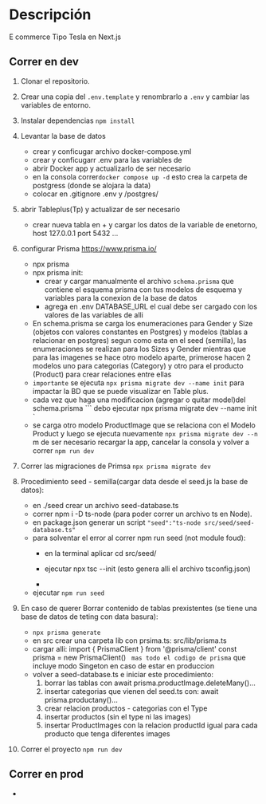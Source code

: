 # Descripción

E commerce Tipo Tesla en Next.js



## Correr en dev


1. Clonar el repositorio.
2. Crear una copia del ```.env.template``` y renombrarlo a ```.env``` y cambiar las variables de entorno.
3. Instalar dependencias ```npm install```
4. Levantar la base de datos 
    - crear y conficugar archivo  docker-compose.yml
    - crear y conficugarr .env para las variables de 
    - abrir Docker app y actualizarlo de ser necesario
    -  en la consola correr```docker compose up -d```
           esto crea la carpeta de postgress (donde se alojara la data)
    - colocar en .gitignore .env y /postgres/
5. abrir Tableplus(Tp)  y actualizar de ser necesario
    - crear nueva tabla  en + y cargar los datos de la variable de enetorno, host 127.0.0.1 port 5432 ...
6. configurar Prisma https://www.prisma.io/
    - npx prisma
    - npx prisma init: 
        - crear y cargar manualmente  el archivo ```schema.prisma``` que contiene el esquema prisma con tus modelos de esquema y variables para la conexion de la base de datos
        - agrega en .env DATABASE_URL el cual debe ser cargado con los valores de las variables de alli
    -  En schema.prisma se carga los enumeraciones para Gender y Size (objetos con valores constantes  en Postgres) y modelos (tablas a relacionar en postgres) segun como esta en el seed (semilla), las enumeraciones se realizan para los Sizes y Gender mientras que para las imagenes se hace otro modelo aparte, primerose hacen 2 modelos uno para categorias (Category) y otro para el producto (Product) para crear relaciones entre ellas
    - ``` importante ``` se ejecuta ```npx prisma migrate dev --name init``` para impactar la BD que se puede visualizar en Table plus.
    - cada vez que haga una modificacion (agregar o quitar model)del schema.prisma  ``` debo ejecutar npx prisma migrate dev --name init `
    - se carga otro modelo ProductImage que se relaciona con el Modelo  Product y luego se ejecuta nuevamente ```npx prisma migrate dev --n ```m de ser necesario recargar la app, cancelar la consola y volver a correr ``` npm run dev ```
7. Correr las migraciones  de Primsa ```npx prisma migrate dev```
8. Procedimiento seed - semilla(cargar data desde el seed.js la 
   base de datos):
    - en ./seed crear un archivo seed-database.ts
    - correr npm i -D ts-node (para poder correr un archivo ts en Node).
    - en package.json generar un script ``` "seed":"ts-node src/seed/seed-database.ts" ```
    - para solventar el error al correr npm run seed (not module foud):
        - en la terminal aplicar cd src/seed/
        - ejecutar npx tsc --init (esto genera alli  el archivo tsconfig.json)

        - 
    - ejecutar ```npm run seed```
9. En caso de querer Borrar contenido de tablas prexistentes
   (se tiene una base de datos de teting con data basura):
    - ```npx prisma generate```
    - en src crear una carpeta lib con  prsima.ts: src/lib/prisma.ts
    - cargar alli:
         import { PrismaClient } from '@prisma/client'
         const prisma = new PrismaClient()
         ``` mas todo el codigo de prisma```
         que incluye modo Singeton en caso de estar en produccion
    - volver a seed-database.ts e iniciar este procedimiento:
        1. borrar las tablas con  await prisma.productImage.deleteMany()...
        2. insertar categorias que vienen del seed.ts con:  await prisma.productany()...
        3. crear relacion productos -  categorias con el Type
        4. insertar productos (sin el type ni las images)
        5. insertar ProductImages con la relacion productId igual para cada producto que tenga diferentes images



10. Correr el proyecto ```npm run dev```




## Correr en prod
-
